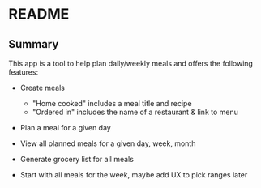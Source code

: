 # README

## Summary

This app is a tool to help plan daily/weekly meals and offers the following features:

- Create meals

  - "Home cooked" includes a meal title and recipe
  - "Ordered in" includes the name of a restaurant & link to menu

- Plan a meal for a given day
- View all planned meals for a given day, week, month

- Generate grocery list for all meals
- Start with all meals for the week, maybe add UX to pick ranges later
